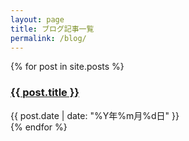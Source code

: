 ```yaml
---
layout: page
title: ブログ記事一覧
permalink: /blog/
---
```


<div class="post-list">
  {% for post in site.posts %}
    <div class="post-item">
      <h3>
        <a href="{{ post.url }}">{{ post.title }}</a>
      </h3>
      <span class="post-date">{{ post.date | date: "%Y年%m月%d日" }}</span>
    </div>
  {% endfor %}
</div> 